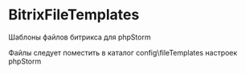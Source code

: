 # BitrixFileTemplates
Шаблоны файлов битрикса для phpStorm

Файлы следует поместить в каталог config\fileTemplates настроек phpStorm
